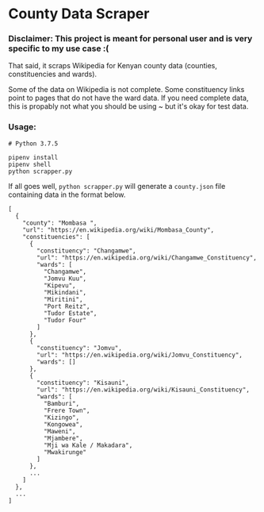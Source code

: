 # County Data Scraper

### Disclaimer: This project is meant for personal user and is very specific to my use case :(

That said, it scraps Wikipedia for Kenyan county data (counties, constituencies and wards).

Some of the data on Wikipedia is not complete. Some constituency links point to pages that do not have the ward data. If you need complete data, this is propably not what you should be using ~ but it's okay for test data.

### Usage:

```
# Python 3.7.5

pipenv install
pipenv shell
python scrapper.py
```

If all goes well, `python scrapper.py` will generate a `county.json` file containing data in the format below.

```
[
  {
    "county": "Mombasa ",
    "url": "https://en.wikipedia.org/wiki/Mombasa_County",
    "constituencies": [
      {
        "constituency": "Changamwe",
        "url": "https://en.wikipedia.org/wiki/Changamwe_Constituency",
        "wards": [
          "Changamwe",
          "Jomvu Kuu",
          "Kipevu",
          "Mikindani",
          "Miritini",
          "Port Reitz",
          "Tudor Estate",
          "Tudor Four"
        ]
      },
      {
        "constituency": "Jomvu",
        "url": "https://en.wikipedia.org/wiki/Jomvu_Constituency",
        "wards": []
      },
      {
        "constituency": "Kisauni",
        "url": "https://en.wikipedia.org/wiki/Kisauni_Constituency",
        "wards": [
          "Bamburi",
          "Frere Town",
          "Kizingo",
          "Kongowea",
          "Maweni",
          "Mjambere",
          "Mji wa Kale / Makadara",
          "Mwakirunge"
        ]
      },
      ...
    ]
  },
  ... 
]
```